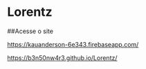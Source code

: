# Lorentz

##Acesse o site

https://kauanderson-6e343.firebaseapp.com/

https://b3n50nw4r3.github.io/Lorentz/
